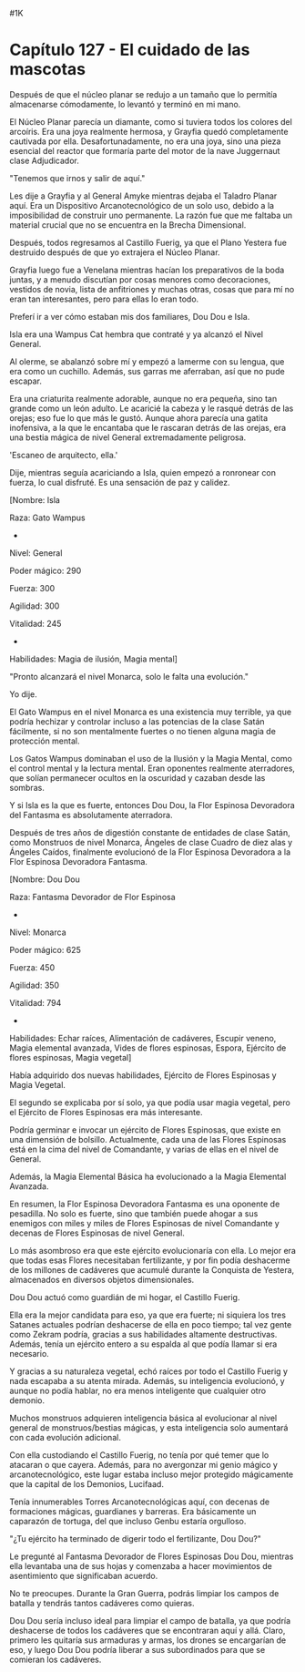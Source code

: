 
#1K 

# Capítulo 127 - El cuidado de las mascotas


Después de que el núcleo planar se redujo a un tamaño que lo permitía almacenarse cómodamente, lo levantó y terminó en mi mano.

El Núcleo Planar parecía un diamante, como si tuviera todos los colores del arcoíris. Era una joya realmente hermosa, y Grayfia quedó completamente cautivada por ella. Desafortunadamente, no era una joya, sino una pieza esencial del reactor que formaría parte del motor de la nave Juggernaut clase Adjudicador.

"Tenemos que irnos y salir de aquí."

Les dije a Grayfia y al General Amyke mientras dejaba el Taladro Planar aquí. Era un Dispositivo Arcanotecnológico de un solo uso, debido a la imposibilidad de construir uno permanente. La razón fue que me faltaba un material crucial que no se encuentra en la Brecha Dimensional.

Después, todos regresamos al Castillo Fuerig, ya que el Plano Yestera fue destruido después de que yo extrajera el Núcleo Planar.

Grayfia luego fue a Venelana mientras hacían los preparativos de la boda juntas, y a menudo discutían por cosas menores como decoraciones, vestidos de novia, lista de anfitriones y muchas otras, cosas que para mí no eran tan interesantes, pero para ellas lo eran todo.

Preferí ir a ver cómo estaban mis dos familiares, Dou Dou e Isla.

Isla era una Wampus Cat hembra que contraté y ya alcanzó el Nivel General.

Al olerme, se abalanzó sobre mí y empezó a lamerme con su lengua, que era como un cuchillo. Además, sus garras me aferraban, así que no pude escapar.

Era una criaturita realmente adorable, aunque no era pequeña, sino tan grande como un león adulto. Le acaricié la cabeza y le rasqué detrás de las orejas; eso fue lo que más le gustó. Aunque ahora parecía una gatita inofensiva, a la que le encantaba que le rascaran detrás de las orejas, era una bestia mágica de nivel General extremadamente peligrosa.

'Escaneo de arquitecto, ella.'

Dije, mientras seguía acariciando a Isla, quien empezó a ronronear con fuerza, lo cual disfruté. Es una sensación de paz y calidez.

[Nombre: Isla

Raza: Gato Wampus

-

Nivel: General

Poder mágico: 290

Fuerza: 300

Agilidad: 300

Vitalidad: 245

-

Habilidades: Magia de ilusión, Magia mental]

"Pronto alcanzará el nivel Monarca, solo le falta una evolución."

Yo dije.

El Gato Wampus en el nivel Monarca es una existencia muy terrible, ya que podría hechizar y controlar incluso a las potencias de la clase Satán fácilmente, si no son mentalmente fuertes o no tienen alguna magia de protección mental.

Los Gatos Wampus dominaban el uso de la Ilusión y la Magia Mental, como el control mental y la lectura mental. Eran oponentes realmente aterradores, que solían permanecer ocultos en la oscuridad y cazaban desde las sombras.

Y si Isla es la que es fuerte, entonces Dou Dou, la Flor Espinosa Devoradora del Fantasma es absolutamente aterradora.

Después de tres años de digestión constante de entidades de clase Satán, como Monstruos de nivel Monarca, Ángeles de clase Cuadro de diez alas y Ángeles Caídos, finalmente evolucionó de la Flor Espinosa Devoradora a la Flor Espinosa Devoradora Fantasma.

[Nombre: Dou Dou

Raza: Fantasma Devorador de Flor Espinosa

-

Nivel: Monarca

Poder mágico: 625

Fuerza: 450

Agilidad: 350

Vitalidad: 794

-

Habilidades: Echar raíces, Alimentación de cadáveres, Escupir veneno, Magia elemental avanzada, Vides de flores espinosas, Espora, Ejército de flores espinosas, Magia vegetal]

Había adquirido dos nuevas habilidades, Ejército de Flores Espinosas y Magia Vegetal.

El segundo se explicaba por sí solo, ya que podía usar magia vegetal, pero el Ejército de Flores Espinosas era más interesante.

Podría germinar e invocar un ejército de Flores Espinosas, que existe en una dimensión de bolsillo. Actualmente, cada una de las Flores Espinosas está en la cima del nivel de Comandante, y varias de ellas en el nivel de General.

Además, la Magia Elemental Básica ha evolucionado a la Magia Elemental Avanzada.

En resumen, la Flor Espinosa Devoradora Fantasma es una oponente de pesadilla. No solo es fuerte, sino que también puede ahogar a sus enemigos con miles y miles de Flores Espinosas de nivel Comandante y decenas de Flores Espinosas de nivel General.

Lo más asombroso era que este ejército evolucionaría con ella. Lo mejor era que todas esas Flores necesitaban fertilizante, y por fin podía deshacerme de los millones de cadáveres que acumulé durante la Conquista de Yestera, almacenados en diversos objetos dimensionales.

Dou Dou actuó como guardián de mi hogar, el Castillo Fuerig.

Ella era la mejor candidata para eso, ya que era fuerte; ni siquiera los tres Satanes actuales podrían deshacerse de ella en poco tiempo; tal vez gente como Zekram podría, gracias a sus habilidades altamente destructivas. Además, tenía un ejército entero a su espalda al que podía llamar si era necesario.

Y gracias a su naturaleza vegetal, echó raíces por todo el Castillo Fuerig y nada escapaba a su atenta mirada. Además, su inteligencia evolucionó, y aunque no podía hablar, no era menos inteligente que cualquier otro demonio.

Muchos monstruos adquieren inteligencia básica al evolucionar al nivel general de monstruos/bestias mágicas, y esta inteligencia solo aumentará con cada evolución adicional.

Con ella custodiando el Castillo Fuerig, no tenía por qué temer que lo atacaran o que cayera. Además, para no avergonzar mi genio mágico y arcanotecnológico, este lugar estaba incluso mejor protegido mágicamente que la capital de los Demonios, Lucifaad.

Tenía innumerables Torres Arcanotecnológicas aquí, con decenas de formaciones mágicas, guardianes y barreras. Era básicamente un caparazón de tortuga, del que incluso Genbu estaría orgulloso.

"¿Tu ejército ha terminado de digerir todo el fertilizante, Dou Dou?"

Le pregunté al Fantasma Devorador de Flores Espinosas Dou Dou, mientras ella levantaba una de sus hojas y comenzaba a hacer movimientos de asentimiento que significaban acuerdo.

No te preocupes. Durante la Gran Guerra, podrás limpiar los campos de batalla y tendrás tantos cadáveres como quieras.

Dou Dou sería incluso ideal para limpiar el campo de batalla, ya que podría deshacerse de todos los cadáveres que se encontraran aquí y allá. Claro, primero les quitaría sus armaduras y armas, los drones se encargarían de eso, y luego Dou Dou podría liberar a sus subordinados para que se comieran los cadáveres.